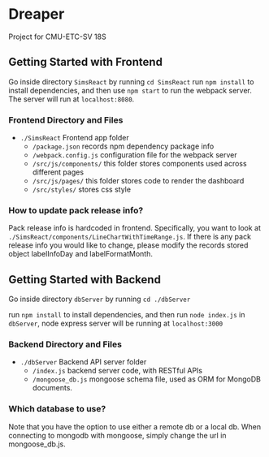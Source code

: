 # Dreaper
Project for CMU-ETC-SV 18S

## Getting Started with Frontend

Go inside directory `SimsReact` by running `cd SimsReact`
run ```npm install``` to install dependencies, and then use ```npm start``` to run the webpack server. The server will run at ```localhost:8080```.

### Frontend Directory and Files
  - `./SimsReact`
    Frontend app folder
    - `/package.json`
      records npm dependency package info
    - `/webpack.config.js`
      configuration file for the webpack server
    - `/src/js/components/`
      this folder stores components used across different pages
    - `/src/js/pages/`
      this folder stores code to render the dashboard
    - `/src/styles/`
      stores css style

### How to update pack release info?
  Pack release info is hardcoded in frontend. Specifically, you want to look at `./SimsReact/components/LineChartWithTimeRange.js`. If there is any pack release info you would like to change, please modify the records stored object labelInfoDay and labelFormatMonth.


## Getting Started with Backend

Go inside directory `dbServer` by running `cd ./dbServer`

run ```npm install``` to install dependencies, and then run ```node index.js``` in ```dbServer```, node express server will be running at ```localhost:3000```

### Backend Directory and Files
  - `./dbServer`
    Backend API server folder
    - `/index.js`
    backend server code, with RESTful APIs
    - `/mongoose_db.js`
    mongoose schema file, used as ORM for MongoDB documents.

### Which database to use?
  Note that you have the option to use either a remote db or a local db. When connecting to mongodb with mongoose, simply change the url in mongoose_db.js.
